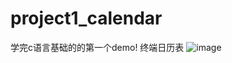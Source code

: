 # project1_calendar
学完c语言基础的的第一个demo! 终端日历表
![image](https://github.com/yfabc123/project1_calendar/assets/103840107/2fed03c0-3ead-4ef8-8216-714d80a98cc9)
